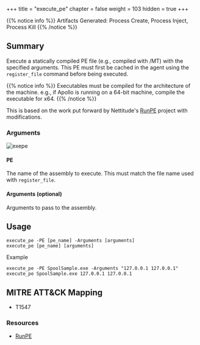 +++
title = "execute_pe"
chapter = false
weight = 103
hidden = true
+++

{{% notice info %}}
Artifacts Generated: Process Create, Process Inject, Process Kill
{{% /notice %}}

## Summary

Execute a statically compiled PE file (e.g., compiled with /MT) with the specified arguments. This PE must first be cached in the agent using the `register_file` command before being executed.

{{% notice info %}}
Executables must be compiled for the architecture of the machine. e.g., if Apollo is running on a 64-bit machine, compile the executable for x64.
{{% /notice %}}

This is based on the work put forward by Nettitude's [RunPE](https://github.com/nettitude/RunPE) project with modifications.

### Arguments
![exepe](../images/execute_pe.png)

#### PE
The name of the assembly to execute. This must match the file name used with `register_file`. 

#### Arguments (optional)
Arguments to pass to the assembly.

## Usage
```
execute_pe -PE [pe_name] -Arguments [arguments]
execute_pe [pe_name] [arguments]
```

Example
```
execute_pe -PE SpoolSample.exe -Arguments "127.0.0.1 127.0.0.1"
execute_pe SpoolSample.exe 127.0.0.1 127.0.0.1
```


## MITRE ATT&CK Mapping

- T1547

### Resources
- [RunPE](https://github.com/nettitude/RunPE)
